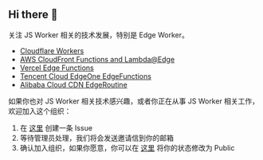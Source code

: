 ## Hi there 👋

关注 JS Worker 相关的技术发展，特别是 Edge Worker。

- [Cloudflare Workers](https://workers.cloudflare.com)
- [AWS CloudFront Functions and Lambda@Edge](https://docs.aws.amazon.com/AmazonCloudFront/latest/DeveloperGuide/cloudfront-functions.html)
- [Vercel Edge Functions](https://vercel.com/docs/functions)
- [Tencent Cloud EdgeOne EdgeFunctions](https://www.tencentcloud.com/document/product/1145/53372)
- [Alibaba Cloud CDN EdgeRoutine](https://www.alibabacloud.com/help/en/cdn/developer-reference/what-is-er-2)

如果你也对 JS Worker 相关技术感兴趣，或者你正在从事 JS Worker 相关工作，欢迎加入这个组织：

1. 在 [这里](https://github.com/js-worker/.github/issues) 创建一条 Issue
2. 等待管理员处理，我们将会发送邀请信到你的邮箱
3. 确认加入组织，如果你愿意，你可以在 [这里](https://github.com/orgs/js-worker/people) 将你的状态修改为 Public
